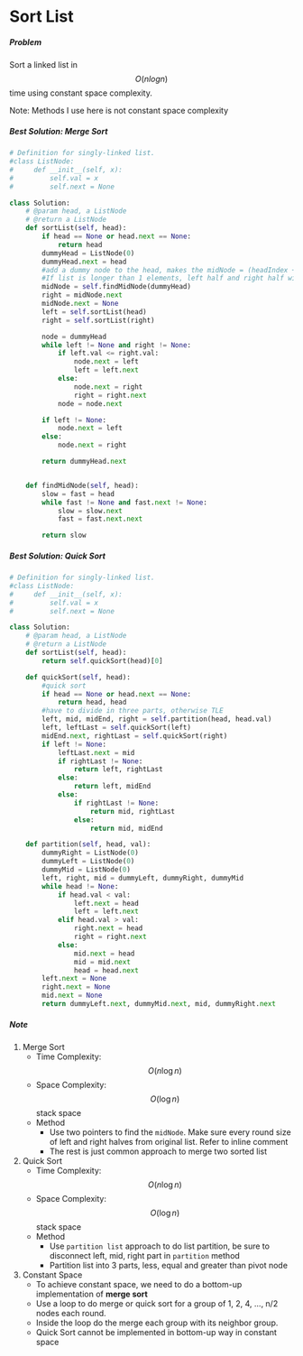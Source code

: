 # Sort List
##### Problem
Sort a linked list in $$O(n log n)$$ time using constant space complexity.

Note: Methods I use here is not constant space complexity
##### Best Solution: Merge Sort
```python
# Definition for singly-linked list.
#class ListNode:
#     def __init__(self, x):
#         self.val = x
#         self.next = None

class Solution:
    # @param head, a ListNode
    # @return a ListNode
    def sortList(self, head):
        if head == None or head.next == None:
            return head
        dummyHead = ListNode(0)
        dummyHead.next = head
        #add a dummy node to the head, makes the midNode = (headIndex + endIndex)/2
        #If list is longer than 1 elements, left half and right half will or less than the whole list size
        midNode = self.findMidNode(dummyHead)
        right = midNode.next
        midNode.next = None
        left = self.sortList(head)
        right = self.sortList(right)

        node = dummyHead
        while left != None and right != None:
            if left.val <= right.val:
                node.next = left
                left = left.next
            else:
                node.next = right
                right = right.next
            node = node.next

        if left != None:
            node.next = left
        else:
            node.next = right

        return dummyHead.next


    def findMidNode(self, head):
        slow = fast = head
        while fast != None and fast.next != None:
            slow = slow.next
            fast = fast.next.next

        return slow

```
##### Best Solution: Quick Sort
```python
# Definition for singly-linked list.
#class ListNode:
#     def __init__(self, x):
#         self.val = x
#         self.next = None

class Solution:
    # @param head, a ListNode
    # @return a ListNode
    def sortList(self, head):
        return self.quickSort(head)[0]

    def quickSort(self, head):
        #quick sort
        if head == None or head.next == None:
            return head, head
        #have to divide in three parts, otherwise TLE
        left, mid, midEnd, right = self.partition(head, head.val)
        left, leftLast = self.quickSort(left)
        midEnd.next, rightLast = self.quickSort(right)
        if left != None:
            leftLast.next = mid
            if rightLast != None:
                return left, rightLast
            else:
                return left, midEnd
            else:
                if rightLast != None:
                    return mid, rightLast
                else:
                    return mid, midEnd

    def partition(self, head, val):
        dummyRight = ListNode(0)
        dummyLeft = ListNode(0)
        dummyMid = ListNode(0)
        left, right, mid = dummyLeft, dummyRight, dummyMid
        while head != None:
            if head.val < val:
                left.next = head
                left = left.next
            elif head.val > val:
                right.next = head
                right = right.next
            else:
                mid.next = head
                mid = mid.next
                head = head.next
        left.next = None
        right.next = None
        mid.next = None
        return dummyLeft.next, dummyMid.next, mid, dummyRight.next
```
##### Note
1. Merge Sort
    * Time Complexity: $$O(n\log n)$$
    * Space Complexity: $$O(\log n)$$ stack space
    * Method
        * Use two pointers to find the `midNode`. Make sure every round size of left and right halves from original list. Refer to inline comment
        * The rest is just common approach to merge two sorted list
2. Quick Sort
    * Time Complexity: $$O(n\log n)$$
    * Space Complexity: $$O(\log n)$$ stack space
    * Method
        * Use `partition list` approach to do list partition, be sure to disconnect left, mid, right part in `partition` method
        * Partition list into 3 parts, less, equal and greater than pivot node
3. Constant Space
    * To achieve constant space, we need to do a bottom-up implementation of **merge sort**
    * Use a loop to do merge or quick sort for a group of 1, 2, 4, ..., n/2 nodes each round.
    * Inside the loop do the merge each group with its neighbor group.
    * Quick Sort cannot be implemented in bottom-up way in constant space
